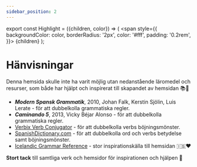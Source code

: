 ```yaml
---
sidebar_position: 2
---
```


export const Highlight = ({children, color}) => (
  <span
    style={{
      backgroundColor: color,
      borderRadius: '2px',
      color: '#fff',
      padding: '0.2rem',
    }}>
    {children}
  </span>
);

# <Highlight color="var(--highlight)">Hänvisningar</Highlight>

Denna hemsida skulle inte ha varit möjlig utan nedanstående läromedel och resurser, som både har hjälpt och inspirerat till skapandet av hemsidan 📚🙏

- ***Modern Spansk Grammatik***, 2010, Johan Falk, Kerstin Sjölin, Luis Lerate - för att dubbelkolla grammatiska regler.
- ***Caminando 5***, 2013, Vicky Béjar Alonso - för att dubbelkolla grammatiska regler.
- <a href="https://www.verbix.com/languages/spanish" class="my-special-links" target="_blank">Verbix Verb Conjugator</a> - för att dubbelkolla verbs böjningsmönster.
- <a href="https://www.spanishdict.com/" class="my-special-links" target="_blank">SpanishDictionary.com</a> - för att dubbelkolla ord och verbs betydelse samt böjningsmönster.
- <a href="https://icelandicgrammar.com/" class="my-special-links" target="_blank">Icelandic Grammar Reference</a> - stor inspirationskälla till hemsidan 🇮🇸❤️

**Stort tack** till samtliga verk och hemsidor för inspirationen och hjälpen 🙏
